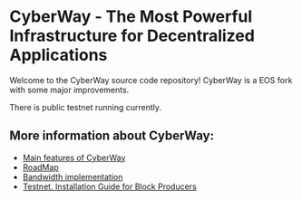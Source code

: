
# CyberWay - The Most Powerful Infrastructure for Decentralized Applications

Welcome to the CyberWay source code repository! CyberWay is a EOS fork with some major improvements.

There is public testnet running currently.


## More information about CyberWay:
  - [Main features of CyberWay](https://steemit.com/cyberway/@golos/cyberway-need-for-new-platform)
  - [RoadMap](https://steemit.com/cyberway/@golos/cyberway-project-roadmap)
  - [Bandwidth implementation](https://docs.google.com/document/d/1Kmlgu8pf8YytpVZajj2Si86ZNegkbZg0QHopdACmv6Q/edit?ts=5cb7079a)
  - [Testnet. Installation Guide for Block Producers](https://github.com/GolosChain/cyberway/blob/master/docs/TestnetBlockProducerHowTo.md)
